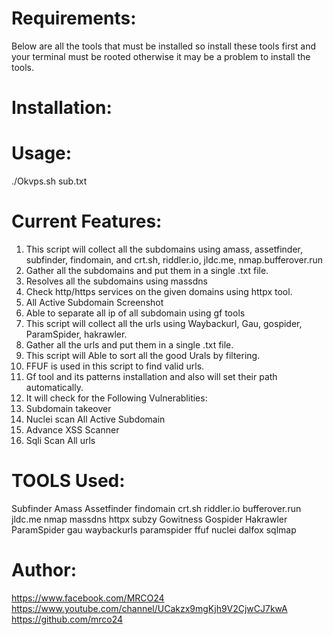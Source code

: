 # Requirements:
Below are all the tools that must be installed so install these tools first and your terminal must be rooted otherwise it may be a problem to install the tools.

# Installation:

# Usage:
./Okvps.sh sub.txt

# Current Features:
1) This script will collect all the subdomains using amass, assetfinder, subfinder, findomain, and crt.sh, riddler.io, jldc.me, nmap.bufferover.run
2) Gather all the subdomains and put them in a single .txt file.
3) Resolves all the subdomains using massdns
4) Check http/https services on the given domains using httpx tool.
5) All Active Subdomain Screenshot
6) Able to separate all ip of all subdomain using gf tools
7) This script will collect all the urls using Waybackurl, Gau, gospider, ParamSpider, hakrawler.
8) Gather all the urls and put them in a single .txt file.
9) This script will  Able to sort all the good Urals by filtering.
10) FFUF is used in this script to find valid urls.
11) Gf tool and its patterns installation and also will set their path automatically.
12) It will check for the Following Vulnerablities:
13) Subdomain takeover
14) Nuclei scan All Active Subdomain
15) Advance XSS Scanner
16) Sqli Scan All urls 


# TOOLS Used:
Subfinder
Amass
Assetfinder
findomain
crt.sh
riddler.io
bufferover.run
jldc.me
nmap
massdns
httpx
subzy
Gowitness
Gospider
Hakrawler
ParamSpider
gau
waybackurls
paramspider
ffuf
nuclei
dalfox
sqlmap

# Author:
https://www.facebook.com/MRCO24
https://www.youtube.com/channel/UCakzx9mgKjh9V2CjwCJ7kwA
https://github.com/mrco24
